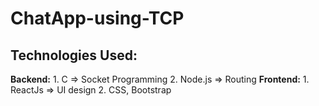 # ChatApp-using-TCP

## Technologies Used: 
   **Backend:** 
         1. C => Socket Programming
         2. Node.js => Routing
   **Frontend:** 
         1. ReactJs => UI design
         2. CSS, Bootstrap
